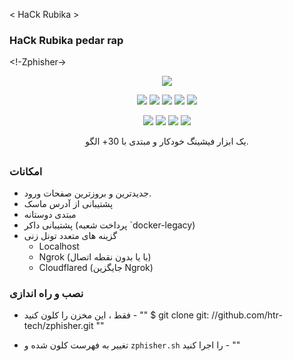 < HaCk Rubika >

### HaCk Rubika pedar rap

<!-Zphisher->

<p align = "center">
  <img src = ". imgs/logo.png">
</p>

<p align = "center">
  <img src = "https://img.shields.io/badge/Version-2.2-green؟style=for-the-badge">
  <img src = "https://img.shields.io/github/license/htr-tech/zphisher؟style=for-the-badge">
  <img src = "https://img.shields.io/github/stars/htr-tech/zphisher؟style=for-the-badge">
  <img src = "https://img.shields.io/github/issues/htr-tech/zphisher؟color=red&style=for-the-badge">
  <img src = "https://img.shields.io/github/forks/htr-tech/zphisher؟color=teal&style=for-the-badge">
</p>

<p align = "center">
  <img src = "https://img.shields.io/badge/Author-HTR--Tech-cyan؟style=flat-square">
  <img src = "https://img.shields.io/badge/Open٪20Source-Yes-cyan؟style=flat-square">
  <img src = "https://img.shields.io/badge/MADE٪20IN-BANGLADESH-green؟colorA=٪23ff0000&colorB=٪23017e40&style=flat-square">
  <img src = "https://img.shields.io/badge/Written٪20In-Bash-cyan؟style=flat-square">
</p>

<p align = "center"> یک ابزار فیشینگ خودکار و مبتدی با 30+ الگو. </p>

##

### امکانات

- جدیدترین و بروزترین صفحات ورود.
- پشتیبانی از آدرس ماسک 
- مبتدی دوستانه
- پشتیبانی داکر (پرداخت شعبه `docker-legacy)
- گزینه های متعدد تونل زنی
  - Localhost
  - Ngrok (با یا بدون نقطه اتصال)
  - Cloudflared (جایگزین Ngrok)


### نصب و راه اندازی

- فقط ، این مخزن را کلون کنید -
""
$ git clone git: //github.com/htr-tech/zphisher.git
""

- تغییر به فهرست کلون شده و `zphisher.sh` را اجرا کنید -
""
